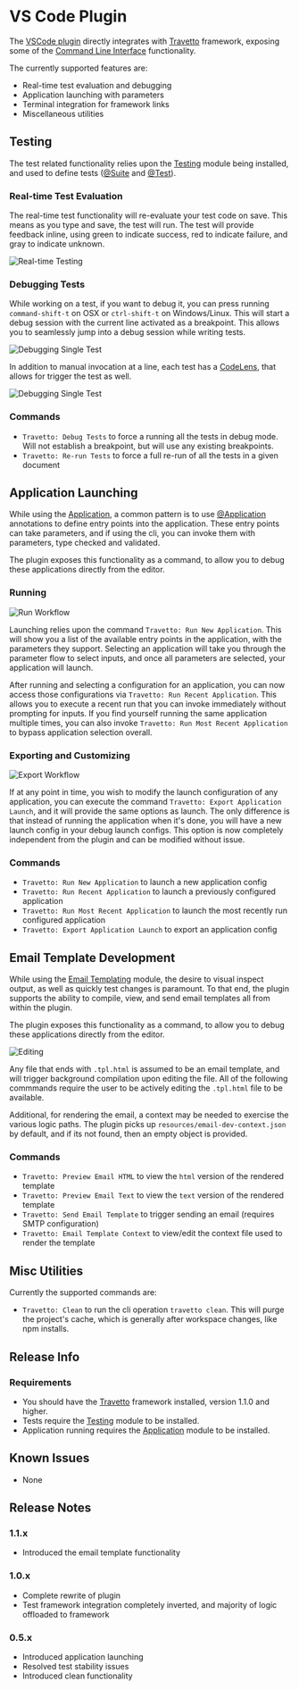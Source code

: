 <!-- This file was generated by @travetto/doc and should not be modified directly -->
<!-- Please modify https://github.com/travetto/travetto/tree/main/related/vscode-plugin/doc.ts and execute "npx trv doc" to rebuild -->
# VS Code Plugin

The [VSCode plugin](https://marketplace.visualstudio.com/items?itemName=arcsine.travetto-plugin) directly integrates with [Travetto](https://travetto.dev) framework, exposing some of the [Command Line Interface](https://github.com/travetto/travetto/tree/main/module/cli#readme "CLI infrastructure for travetto framework") functionality.

The currently supported features are:
   
   *  Real-time test evaluation and debugging
   *  Application launching with parameters
   *  Terminal integration for framework links
   *  Miscellaneous utilities

## Testing

The test related functionality relies upon the [Testing](https://github.com/travetto/travetto/tree/main/module/test#readme "Declarative test framework") module being installed, and used to define tests ([@Suite](https://github.com/travetto/travetto/tree/main/module/test/src/decorator/suite.ts#L13) and [@Test](https://github.com/travetto/travetto/tree/main/module/test/src/decorator/test.ts#L11)).

### Real-time Test Evaluation

The real-time test functionality will re-evaluate your test code on save.  This means as you type and save, the test will run.  The test will provide feedback inline, using green to indicate success, red to indicate failure, and gray to indicate unknown.

![Real-time Testing](https://travetto.dev/assets/images/vscode-plugin/real-time-testing.gif)

### Debugging Tests

While working on a test, if you want to debug it, you can press running `command-shift-t` on OSX or `ctrl-shift-t` on Windows/Linux.  This will start a debug session with the current line activated as a breakpoint.  This allows you to seamlessly jump into a debug session while writing tests.

![Debugging Single Test](https://travetto.dev/assets/images/vscode-plugin/debug-single-test.gif)

In addition to manual invocation at a line, each test has a [CodeLens](https://code.visualstudio.com/api/language-extensions/programmatic-language-features#codelens-show-actionable-context-information-within-source-code), that allows for trigger the test as well.

![Debugging Single Test](https://travetto.dev/assets/images/vscode-plugin/debug-code-lens.gif)

### Commands

   
   *  `Travetto: Debug Tests` to force a running all the tests in debug mode.  Will not establish a breakpoint, but will use any existing breakpoints.
   *  `Travetto: Re-run Tests` to force a full re-run of all the tests in a given document

## Application Launching

While using the [Application](https://github.com/travetto/travetto/tree/main/module/app#readme "Application registration/management and run support."), a common pattern is to use [@Application](https://github.com/travetto/travetto/tree/main/module/app/src/decorator.ts#L21) annotations to define entry points into the application.  These entry points can take parameters, and if using the cli, you can invoke them with parameters, type checked and validated.

The plugin exposes this functionality as a command, to allow you to debug these applications directly from the editor.

### Running

![Run Workflow](https://travetto.dev/assets/images/vscode-plugin/run-workflow.gif)

Launching relies upon the command `Travetto: Run New Application`.  This will show you a list of the available entry points in the application, with the parameters they support.  Selecting an application will take you through the parameter flow to select inputs, and once all parameters are selected, your application will launch.

After running and selecting a configuration for an application, you can now access those configurations via `Travetto: Run Recent Application`.  This allows you to execute a recent run that you can invoke immediately without prompting for inputs. If you find yourself running the same application multiple times, you can also invoke `Travetto: Run Most Recent Application` to bypass application selection overall.

### Exporting and Customizing

![Export Workflow](https://travetto.dev/assets/images/vscode-plugin/run-export-workflow.gif)

If at any point in time, you wish to modify the launch configuration of any application, you can execute the command `Travetto: Export Application Launch`, and it will provide the same options as launch.  The only difference is that instead of running the application when it's done, you will have a new launch config in your debug launch configs.  This option is now completely independent from the plugin and can be modified without issue.

### Commands

   
   *  `Travetto: Run New Application` to launch a new application config
   *  `Travetto: Run Recent Application` to launch a previously configured application
   *  `Travetto: Run Most Recent Application` to launch the most recently run configured application
   *  `Travetto: Export Application Launch` to export an application config

## Email Template Development

While using the [Email Templating](https://github.com/travetto/travetto/tree/main/module/email-template#readme "Email templating module") module, the desire to visual inspect output, as well as quickly test changes is paramount.  To that end, the plugin supports the ability to compile, view, and send email templates all from within the plugin.

The plugin exposes this functionality as a command, to allow you to debug these applications directly from the editor.

![Editing](https://travetto.dev/assets/images/vscode-plugin/email-editing.gif)

Any file that ends with `.tpl.html` is assumed to be an email template, and will trigger background compilation upon editing the file.  All of the following commmands require the user to be actively editing the `.tpl.html` file to be available.  

Additional, for rendering the email, a context may be needed to exercise the various logic paths. The plugin picks up `resources/email-dev-context.json` by default, and if its not found, then an empty object is provided. 

### Commands

   
   *  `Travetto: Preview Email HTML` to view the `html` version of the rendered template
   *  `Travetto: Preview Email Text` to view the `text` version of the rendered template
   *  `Travetto: Send Email Template` to trigger sending an email (requires SMTP configuration)
   *  `Travetto: Email Template Context` to view/edit the context file used to render the template

## Misc Utilities

Currently the supported commands are:
   
   *  `Travetto: Clean` to run the cli operation `travetto clean`.  This will purge the project's cache, which is generally after workspace changes, like npm installs.

## Release Info

### Requirements
   
   *  You should have the [Travetto](https://travetto.dev) framework installed, version 1.1.0 and higher.
   *  Tests require the [Testing](https://github.com/travetto/travetto/tree/main/module/test#readme "Declarative test framework") module to be installed.
   *  Application running requires the [Application](https://github.com/travetto/travetto/tree/main/module/app#readme "Application registration/management and run support.") module to be installed.

## Known Issues

   
   *  None

## Release Notes

### 1.1.x
   
   *  Introduced the email template functionality

### 1.0.x
   
   *  Complete rewrite of plugin
   *  Test framework integration completely inverted, and majority of logic offloaded to framework

### 0.5.x
   
   *  Introduced application launching
   *  Resolved test stability issues
   *  Introduced clean functionality
